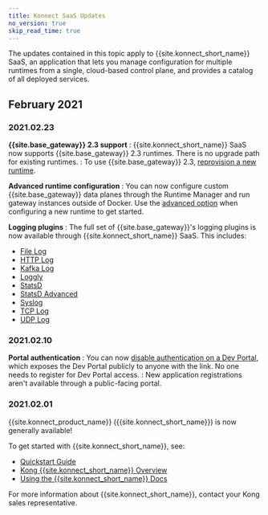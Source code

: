 ```yaml
---
title: Konnect SaaS Updates
no_version: true
skip_read_time: true
---
```


The updates contained in this topic apply to {{site.konnect_short_name}}
SaaS, an application that lets you manage configuration for multiple runtimes
from a single, cloud-based control plane, and provides a catalog of all deployed
services.

## February 2021

### 2021.02.23

**{{site.base_gateway}} 2.3 support**
: {{site.konnect_short_name}} SaaS now supports {{site.base_gateway}} 2.3
runtimes. There is no upgrade path for existing runtimes.
: To use {{site.base_gateway}} 2.3, [reprovision a new runtime](/konnect/runtime-manager/kong-gateway-runtime).

**Advanced runtime configuration**
: You can now configure custom {{site.base_gateway}} data planes through the
Runtime Manager and run gateway instances outside of Docker. Use the
[advanced option](/konnect/runtime-manager/kong-gateway-runtime/) when
configuring a new runtime to get started.

**Logging plugins**
: The full set of {{site.base_gateway}}'s logging plugins is now available
through {{site.konnect_short_name}} SaaS. This includes:
* [File Log](/hub/kong-inc/file-log)
* [HTTP Log](/hub/kong-inc/http-log)
* [Kafka Log](/hub/kong-inc/kafka-log)
* [Loggly](/hub/kong-inc/loggly)
* [StatsD](/hub/kong-inc/statsd)
* [StatsD Advanced](/hub/kong-inc/statsd-advanced)
* [Syslog](/hub/kong-inc/syslog)
* [TCP Log](/hub/kong-inc/tcp-log)
* [UDP Log](/hub/kong-inc/udp-log)

### 2021.02.10

**Portal authentication**
: You can now [disable authentication on a Dev Portal](/konnect/dev-portal/administrators/public-portal/),
which exposes the Dev Portal publicly to anyone with the link. No one needs to register
for Dev Portal access.
: New application registrations aren't available through a public-facing portal.

### 2021.02.01

{{site.konnect_product_name}} ({{site.konnect_short_name}}) is now generally available!

To get started with {{site.konnect_short_name}}, see:
- [Quickstart Guide](/konnect/getting-started/configure-runtime/)
- [Kong {{site.konnect_short_name}} Overview](/konnect/overview/)
- [Using the {{site.konnect_short_name}} Docs](/konnect/using-konnect-docs/)

For more information about {{site.konnect_short_name}}, contact your Kong sales
representative.
